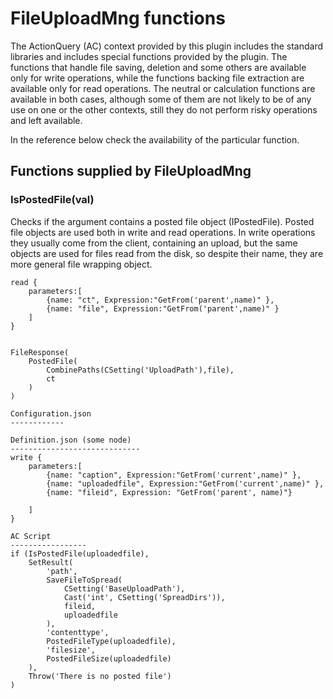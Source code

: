 ﻿# FileUploadMng functions

The ActionQuery (AC) context provided by this plugin includes the standard libraries and includes special functions provided by the plugin.
The functions that handle file saving, deletion and some others are available only for write operations, while the functions backing
file extraction are available only for read operations. The neutral or calculation functions are available in both cases, although some 
of them are not likely to be of any use on one or the other contexts, still they do not perform risky operations and left available.

In the reference below check the availability of the particular function.


## Functions supplied by FileUploadMng

### IsPostedFile(val)

Checks if the argument contains a posted file object (IPostedFile). Posted file objects are used both in write and read operations. In 
write operations they usually come from the client, containing an upload, but the same objects are used for files read from the disk, so
despite their name, they are more general file wrapping object.

```
read {
	parameters:[
		{name: "ct", Expression:"GetFrom('parent',name)" },
		{name: "file", Expression:"GetFrom('parent',name)" }
	]
}


FileResponse(
	PostedFile(
		CombinePaths(CSetting('UploadPath'),file),
		ct
	)
)
```


```
Configuration.json 
------------

Definition.json (some node)
-----------------------------
write {
	parameters:[
		{name: "caption", Expression:"GetFrom('current',name)" },
		{name: "uploadedfile", Expression:"GetFrom('current',name)" },
		{name: "fileid", Expression: "GetFrom('parent', name)"}

	]
}

AC Script
-----------------
if (IsPostedFile(uploadedfile),
	SetResult(
		'path',
		SaveFileToSpread(
			CSetting('BaseUploadPath'),
			Cast('int', CSetting('SpreadDirs')),
			fileid,
			uploadedfile
		),
		'contenttype',
		PostedFileType(uploadedfile),
		'filesize',
		PostedFileSize(uploadedfile)
	),
	Throw('There is no posted file')
)
```